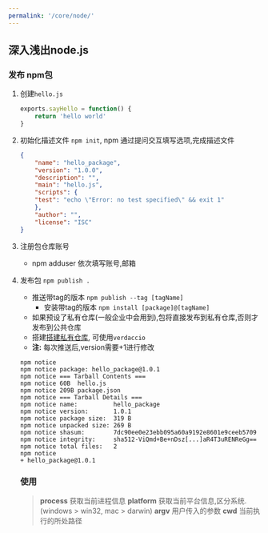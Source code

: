 ```yaml
---
permalink: '/core/node/'
---
```


## 深入浅出node.js

### 发布 npm包
1. 创建`hello.js`
   ```js
   exports.sayHello = function() {
       return 'hello world'
   }
   ```
2. 初始化描述文件 `npm init`, npm 通过提问交互填写选项,完成描述文件
    ```json
    {
        "name": "hello_package",
        "version": "1.0.0",
        "description": "",
        "main": "hello.js",
        "scripts": {
        "test": "echo \"Error: no test specified\" && exit 1"
        },
        "author": "",
        "license": "ISC"
    }
    ```
3. 注册包仓库账号
    - npm adduser
    依次填写账号,邮箱
4. 发布包 `npm publish .`
   - 推送带tag的版本 `npm publish --tag [tagName]`
     - 安装带tag的版本 `npm install [package]@[tagName]`
   - 如果预设了私有仓库(一般企业中会用到),包将直接发布到私有仓库,否则才发布到公共仓库
   - 搭建[搭建私有仓库](https://verdaccio.org/), 可使用`verdaccio`
   - **注:** 每次推送后,version需要+1进行修改
    ```
    npm notice 
    npm notice package: hello_package@1.0.1
    npm notice === Tarball Contents ===    
    npm notice 60B  hello.js    
    npm notice 209B package.json
    npm notice === Tarball Details ===     
    npm notice name:          hello_package
    npm notice version:       1.0.1
    npm notice package size:  319 B
    npm notice unpacked size: 269 B
    npm notice shasum:        7dc90ee0e23ebb095a60a9192e8601e9ceeb5709
    npm notice integrity:     sha512-ViQmd+Be+nDsz[...]aR4T3uRENReGg==
    npm notice total files:   2
    npm notice
    + hello_package@1.0.1
    ```

    ### 使用
    > **process** 获取当前进程信息
    > **platform** 获取当前平台信息,区分系统. (windows > win32, mac > darwin)
    >**argv** 用户传入的参数
    > **cwd** 当前执行的所处路径
    



